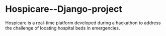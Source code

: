 # Hospicare--Django-project
Hospicare is a real-time platform developed during a hackathon to address the challenge of locating hospital beds in emergencies. 
